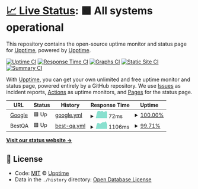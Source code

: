 # [📈 Live Status](https://demo.upptime.js.org): <!--live status--> **🟩 All systems operational**

This repository contains the open-source uptime monitor and status page for [Upptime](https://upptime.js.org), powered by [Upptime](https://github.com/upptime/upptime).

[![Uptime CI](https://github.com/koj-co/upptime/workflows/Uptime%20CI/badge.svg)](https://github.com/koj-co/upptime/actions?query=workflow%3A%22Uptime+CI%22)
[![Response Time CI](https://github.com/koj-co/upptime/workflows/Response%20Time%20CI/badge.svg)](https://github.com/koj-co/upptime/actions?query=workflow%3A%22Response+Time+CI%22)
[![Graphs CI](https://github.com/koj-co/upptime/workflows/Graphs%20CI/badge.svg)](https://github.com/koj-co/upptime/actions?query=workflow%3A%22Graphs+CI%22)
[![Static Site CI](https://github.com/koj-co/upptime/workflows/Static%20Site%20CI/badge.svg)](https://github.com/koj-co/upptime/actions?query=workflow%3A%22Static+Site+CI%22)
[![Summary CI](https://github.com/koj-co/upptime/workflows/Summary%20CI/badge.svg)](https://github.com/koj-co/upptime/actions?query=workflow%3A%22Summary+CI%22)

With [Upptime](https://upptime.js.org), you can get your own unlimited and free uptime monitor and status page, powered entirely by a GitHub repository. We use [Issues](https://github.com/upptime/upptime/issues) as incident reports, [Actions](https://github.com/upptime/upptime/actions) as uptime monitors, and [Pages](https://demo.upptime.js.org) for the status page.

<!--start: status pages-->
<!-- This summary is generated by Upptime (https://github.com/upptime/upptime) -->
<!-- Do not edit this manually, your changes will be overwritten -->
<!-- prettier-ignore -->
| URL | Status | History | Response Time | Uptime |
| --- | ------ | ------- | ------------- | ------ |
| <img alt="" src="https://favicons.githubusercontent.com/www.google.com" height="13"> [Google](https://www.google.com) | 🟩 Up | [google.yml](https://github.com/swuecho/upptime/commits/master/history/google.yml) | <details><summary><img alt="Response time graph" src="./graphs/google/response-time-week.png" height="20"> 72ms</summary><br><a href="https://swuecho.github.io/upptime/history/google"><img alt="Response time 78" src="https://img.shields.io/endpoint?url=https%3A%2F%2Fraw.githubusercontent.com%2Fswuecho%2Fupptime%2Fmaster%2Fapi%2Fgoogle%2Fresponse-time.json"></a><br><a href="https://swuecho.github.io/upptime/history/google"><img alt="24-hour response time 69" src="https://img.shields.io/endpoint?url=https%3A%2F%2Fraw.githubusercontent.com%2Fswuecho%2Fupptime%2Fmaster%2Fapi%2Fgoogle%2Fresponse-time-day.json"></a><br><a href="https://swuecho.github.io/upptime/history/google"><img alt="7-day response time 72" src="https://img.shields.io/endpoint?url=https%3A%2F%2Fraw.githubusercontent.com%2Fswuecho%2Fupptime%2Fmaster%2Fapi%2Fgoogle%2Fresponse-time-week.json"></a><br><a href="https://swuecho.github.io/upptime/history/google"><img alt="30-day response time 78" src="https://img.shields.io/endpoint?url=https%3A%2F%2Fraw.githubusercontent.com%2Fswuecho%2Fupptime%2Fmaster%2Fapi%2Fgoogle%2Fresponse-time-month.json"></a><br><a href="https://swuecho.github.io/upptime/history/google"><img alt="1-year response time 78" src="https://img.shields.io/endpoint?url=https%3A%2F%2Fraw.githubusercontent.com%2Fswuecho%2Fupptime%2Fmaster%2Fapi%2Fgoogle%2Fresponse-time-year.json"></a></details> | <details><summary><a href="https://swuecho.github.io/upptime/history/google">100.00%</a></summary><a href="https://swuecho.github.io/upptime/history/google"><img alt="All-time uptime 100.00%" src="https://img.shields.io/endpoint?url=https%3A%2F%2Fraw.githubusercontent.com%2Fswuecho%2Fupptime%2Fmaster%2Fapi%2Fgoogle%2Fuptime.json"></a><br><a href="https://swuecho.github.io/upptime/history/google"><img alt="24-hour uptime 100.00%" src="https://img.shields.io/endpoint?url=https%3A%2F%2Fraw.githubusercontent.com%2Fswuecho%2Fupptime%2Fmaster%2Fapi%2Fgoogle%2Fuptime-day.json"></a><br><a href="https://swuecho.github.io/upptime/history/google"><img alt="7-day uptime 100.00%" src="https://img.shields.io/endpoint?url=https%3A%2F%2Fraw.githubusercontent.com%2Fswuecho%2Fupptime%2Fmaster%2Fapi%2Fgoogle%2Fuptime-week.json"></a><br><a href="https://swuecho.github.io/upptime/history/google"><img alt="30-day uptime 100.00%" src="https://img.shields.io/endpoint?url=https%3A%2F%2Fraw.githubusercontent.com%2Fswuecho%2Fupptime%2Fmaster%2Fapi%2Fgoogle%2Fuptime-month.json"></a><br><a href="https://swuecho.github.io/upptime/history/google"><img alt="1-year uptime 100.00%" src="https://img.shields.io/endpoint?url=https%3A%2F%2Fraw.githubusercontent.com%2Fswuecho%2Fupptime%2Fmaster%2Fapi%2Fgoogle%2Fuptime-year.json"></a></details>
| <img alt="" src="https://favicons.githubusercontent.com/null" height="13"> BestQA | 🟩 Up | [best-qa.yml](https://github.com/swuecho/upptime/commits/master/history/best-qa.yml) | <details><summary><img alt="Response time graph" src="./graphs/best-qa/response-time-week.png" height="20"> 1106ms</summary><br><a href="https://swuecho.github.io/upptime/history/best-qa"><img alt="Response time 1590" src="https://img.shields.io/endpoint?url=https%3A%2F%2Fraw.githubusercontent.com%2Fswuecho%2Fupptime%2Fmaster%2Fapi%2Fbest-qa%2Fresponse-time.json"></a><br><a href="https://swuecho.github.io/upptime/history/best-qa"><img alt="24-hour response time 1118" src="https://img.shields.io/endpoint?url=https%3A%2F%2Fraw.githubusercontent.com%2Fswuecho%2Fupptime%2Fmaster%2Fapi%2Fbest-qa%2Fresponse-time-day.json"></a><br><a href="https://swuecho.github.io/upptime/history/best-qa"><img alt="7-day response time 1106" src="https://img.shields.io/endpoint?url=https%3A%2F%2Fraw.githubusercontent.com%2Fswuecho%2Fupptime%2Fmaster%2Fapi%2Fbest-qa%2Fresponse-time-week.json"></a><br><a href="https://swuecho.github.io/upptime/history/best-qa"><img alt="30-day response time 1452" src="https://img.shields.io/endpoint?url=https%3A%2F%2Fraw.githubusercontent.com%2Fswuecho%2Fupptime%2Fmaster%2Fapi%2Fbest-qa%2Fresponse-time-month.json"></a><br><a href="https://swuecho.github.io/upptime/history/best-qa"><img alt="1-year response time 1590" src="https://img.shields.io/endpoint?url=https%3A%2F%2Fraw.githubusercontent.com%2Fswuecho%2Fupptime%2Fmaster%2Fapi%2Fbest-qa%2Fresponse-time-year.json"></a></details> | <details><summary><a href="https://swuecho.github.io/upptime/history/best-qa">99.71%</a></summary><a href="https://swuecho.github.io/upptime/history/best-qa"><img alt="All-time uptime 99.88%" src="https://img.shields.io/endpoint?url=https%3A%2F%2Fraw.githubusercontent.com%2Fswuecho%2Fupptime%2Fmaster%2Fapi%2Fbest-qa%2Fuptime.json"></a><br><a href="https://swuecho.github.io/upptime/history/best-qa"><img alt="24-hour uptime 97.95%" src="https://img.shields.io/endpoint?url=https%3A%2F%2Fraw.githubusercontent.com%2Fswuecho%2Fupptime%2Fmaster%2Fapi%2Fbest-qa%2Fuptime-day.json"></a><br><a href="https://swuecho.github.io/upptime/history/best-qa"><img alt="7-day uptime 99.71%" src="https://img.shields.io/endpoint?url=https%3A%2F%2Fraw.githubusercontent.com%2Fswuecho%2Fupptime%2Fmaster%2Fapi%2Fbest-qa%2Fuptime-week.json"></a><br><a href="https://swuecho.github.io/upptime/history/best-qa"><img alt="30-day uptime 99.93%" src="https://img.shields.io/endpoint?url=https%3A%2F%2Fraw.githubusercontent.com%2Fswuecho%2Fupptime%2Fmaster%2Fapi%2Fbest-qa%2Fuptime-month.json"></a><br><a href="https://swuecho.github.io/upptime/history/best-qa"><img alt="1-year uptime 99.88%" src="https://img.shields.io/endpoint?url=https%3A%2F%2Fraw.githubusercontent.com%2Fswuecho%2Fupptime%2Fmaster%2Fapi%2Fbest-qa%2Fuptime-year.json"></a></details>

<!--end: status pages-->

[**Visit our status website →**](https://swuecho.github.io/upptime)

## 📄 License

- Code: [MIT](./LICENSE) © [Upptime](https://upptime.js.org)
- Data in the `./history` directory: [Open Database License](https://opendatacommons.org/licenses/odbl/1-0/)
